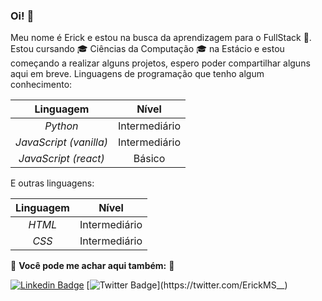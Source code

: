 ### Oi! 👋

Meu nome é Erick e estou na busca da aprendizagem para o FullStack 📝. Estou cursando 🎓 Ciências da Computação 🎓 na Estácio e estou começando a realizar alguns projetos, espero poder compartilhar alguns aqui em breve. Linguagens de programação que tenho algum conhecimento:

| Linguagem                       | Nível         |
| :-----------------------------: | :-----------: |
| _Python_                        | Intermediário |
| _JavaScript (vanilla)_          | Intermediário |
| _JavaScript (react)_            | Básico        |

E outras linguagens:

| Linguagem                       | Nível         |
| :-----------------------------: | :-----------: |
| _HTML_                          | Intermediário |
| _CSS_                           | Intermediário |

🔽 **__Você pode me achar aqui também:__** 🔽

[![Linkedin Badge](https://img.shields.io/badge/-LinkedIn-blue?style=flat-square&logo=Linkedin&logoColor=white&link=https://www.linkedin.com/in/erickmenezes/)](https://www.linkedin.com/in/erickmenezes/)
[![Twitter Badge](https://img.shields.io/badge/-Twitter-1ca0f1?style=flat-square&labelColor=1ca0f1&logo=twitter&logoColor=white&link=https://twitter.com/ErickMS__)](https://twitter.com/ErickMS__)
